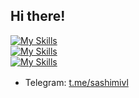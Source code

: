 ## Hi there!
[![My Skills](https://skillicons.dev/icons?i=py,anaconda,html,js,md,mysql,qt,go,selenium)](https://skillicons.dev)
<br>
[![My Skills](https://skillicons.dev/icons?i=blender,figma,ai,ps)](https://skillicons.dev)
</br>
[![My Skills](https://skillicons.dev/icons?i=linux,vscode)](https://skillicons.dev)
- Telegram: <a href="https://t.me/sashimivl">t.me/sashimivl</a> <img height="16" width="16" src="https://cdn.simpleicons.org/telegram" />
